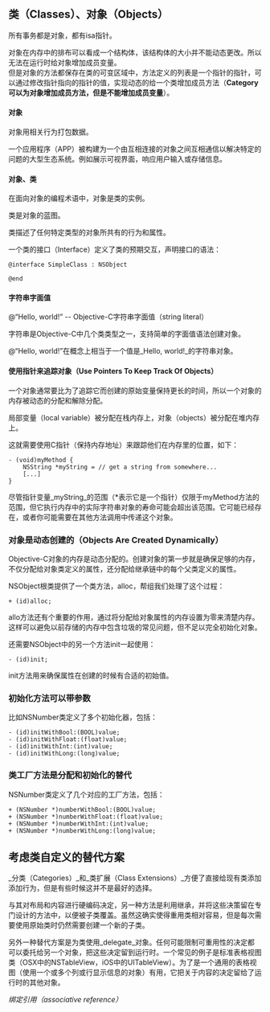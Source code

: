 ## 类（**Classes**）、对象（**Objects**）

所有事务都是对象，都有isa指针。

对象在内存中的排布可以看成一个结构体，该结构体的大小并不能动态更改。所以无法在运行时给对象增加成员变量。  
但是对象的方法都保存在类的可变区域中，方法定义的列表是一个指针的指针，可以通过修改指针指向的指针的值，实现动态的给一个类增加成员方法（**Category可以为对象增加成员方法，但是不能增加成员变量**）。

#### 对象

对象用相关行为打包数据。

一个应用程序（APP）被构建为一个由互相连接的对象之间互相通信以解决特定的问题的大型生态系统。例如展示可视界面，响应用户输入或存储信息。

#### 对象、**类**

在面向对象的编程术语中，对象是类的实例。

类是对象的蓝图。

类描述了任何特定类型的对象所共有的行为和属性。

一个类的接口（Interface）定义了类的预期交互，声明接口的语法：

```
@interface SimpleClass : NSObject

@end
```

#### 

#### 字符串字面值

@“Hello, world!” -- Objective-C字符串字面值（string literal）

字符串是Objective-C中几个类类型之一，支持简单的字面值语法创建对象。

@“Hello, world!”在概念上相当于一个值是_Hello, world!_的字符串对象。

#### 

#### 使用指针来追踪对象（Use Pointers To Keep Track Of Objects）

一个对象通常要比为了追踪它而创建的原始变量保持更长的时间，所以一个对象的内存被动态的分配和解除分配。

局部变量（local variable）被分配在栈内存上，对象（objects）被分配在堆内存上。

这就需要使用C指针（保持内存地址）来跟踪他们在内存里的位置，如下：

```
- (void)myMethod {
    NSString *myString = // get a string from somewhere...
    [...]
}
```

尽管指针变量_myString_的范围（\*表示它是一个指针）仅限于myMethod方法的范围，但它执行内存中的实际字符串对象的寿命可能会超出该范围。它可能已经存在，或者你可能需要在其他方法调用中传递这个对象。

### 对象是动态创建的（Objects Are Created Dynamically）

Objective-C对象的内存是动态分配的。创建对象的第一步就是确保足够的内存，不仅分配给对象类定义的属性，还分配给继承链中的每个父类定义的属性。

NSObject根类提供了一个类方法，alloc，帮组我们处理了这个过程：

```
+ (id)alloc;
```

allo方法还有个重要的作用，通过将分配给对象属性的内存设置为零来清楚内存。这样可以避免以前存储的内存中包含垃圾的常见问题，但不足以完全初始化对象。

还需要NSObject中的另一个方法init一起使用：

```
- (id)init;
```

init方法用来确保属性在创建的时候有合适的初始值。

### 初始化方法可以带参数

比如NSNumber类定义了多个初始化器，包括：

```
- (id)initWithBool:(BOOL)value;
- (id)initWithFloat:(float)value;
- (id)initWithInt:(int)value;
- (id)initWithLong:(long)value;
```

### 类工厂方法是分配和初始化的替代

NSNumber类定义了几个对应的工厂方法，包括：

```
+ (NSNumber *)numberWithBool:(BOOL)value;
+ (NSNumber *)numberWithFloat:(float)value;
+ (NSNumber *)numberWithInt:(int)value;
+ (NSNumber *)numberWithLong:(long)value;
```

## 考虑类自定义的替代方案

_分类（Categories）_和_类扩展（Class Extensions）_方便了直接给现有类添加添加行为，但是有些时候这并不是最好的选择。

与其对布局和内容进行硬编码决定，另一种方法是利用继承，并将这些决策留在专门设计的方法中，以便被子类覆盖。虽然这确实使得重用类相对容易，但是每次需要使用原始类时仍然需要创建一个新的子类。

另外一种替代方案是为类使用_delegate_对象。任何可能限制可重用性的决定都可以委托给另一个对象，把这些决定留到运行时。一个常见的例子是标准表格视图类（OSX中的NSTableView，iOS中的UITableView）。为了是一个通用的表格视图（使用一个或多个列或行显示信息的对象）有用，它把关于内容的决定留给了运行时的其他对象。

_绑定引用（associative reference）_

